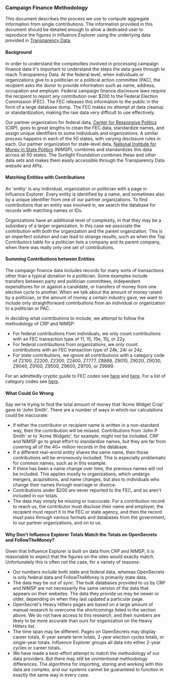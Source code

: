 ### Campaign Finance Methodology ###

This document describes the process we use to compute aggregate information from single contributions. The information provided in this document should be detailed enough to allow a dedicated user to reproduce the figures in Influence Explorer using the underlying data provided in [Transparency Data][1].


#### Background ####

In order to understand the complexities involved in processing campaign finance data it's important to understand the steps the data goes through to reach Transparency Data. At the federal level, when individuals or organizations give to a politician or a political action committee (PAC), the recipient asks the donor to provide information such as name, address, occupation and employer. Federal campaign finance disclosure laws require the recipient to report any contribution over $200 to the Federal Election Commission (FEC). The FEC releases this information to the public in the form of a large database dump. The FEC makes no attempt at data cleanup or standardization, making the raw data very difficult to use effectively. 

Our partner organization for federal data, [Center for Responsive Politics][2] (CRP), goes to great lengths to clean the FEC data, standardize names, and assign unique identifiers to some individuals and organizations. A similar process happens in each of the 50 states, with varying disclosure rules in each. Our partner organization for state-level data, [National Institute for Money in State Politics][3] (NIMSP), combines and standardizes this data across all 50 states. The Sunlight Foundation combines these and other data sets and makes them easily accessible through the Transparency Data website and APIs.


#### Matching Entities with Contributions  ####

An 'entity' is any individual, organization or politician with a page in Influence Explorer. Every entity is identified by a name, and sometimes also by a unique identifier from one of our partner organizations. To find contributions that an entity was involved in, we search the database for records with matching names or IDs. 

Organizations have an additional level of complexity, in that they may be a subsidiary of a larger organization. In this case we associate the contribution with *both* the organization and the parent organization. This is an imperfect solution and can lead to strange results, such as when the Top Contributors table for a politician lists a company and its parent company, when there was really only one set of contributions. 


#### Summing Contributions between Entities  ####

The campaign finance data includes records for many sorts of transactions other than a typical donation to a politician. Some examples include transfers between party and politician committees, independent expenditures for or against a candidate, or transfers of money from one election cycle to another. When we talk about the amount of money raised by a politician, or the amount of money a certain industry gave, we want to include only straightforward contributions from an individual or organization to a politician or PAC. 

In deciding what contributions to include, we attempt to follow the methodology of CRP and NIMSP:

* For federal contributions from individuals, we only count contributions with an FEC transaction type of 11, 15, 15e, 15j, or 22y.
* For federal contributions from organizations, we only count contributions with an FEC transaction type of 24k, 24r or 24z.
* For state contributions, we ignore all contributions with a category code of Z2100, Z2200, Z2300, Z2400, Z7777, Z8888, Z9010, Z9020, Z9030, Z9040, Z9100, Z9500, Z9600, Z9700, or Z9999.

For an admittedly cryptic guide to FEC codes see [here][4] and [here][5]. For a list of category codes see [here][6].


#### What Could Go Wrong ####

Say we're trying to find the total amount of money that 'Acme Widget Crop' gave to 'John Smith'. There are a number of ways in which our calculations could be inaccurate:

* If either the contributor or recipient name is written in a non-standard way, then the contribution will be missed. Contributions from 'John P Smith' or to 'Acme Widgets', for example, might not be included. CRP and NIMSP go to great effort to standardize names, but they are far from covering all of the 40+ million records in the database.
* If a different real-world entity shares the same name, then those contributions will be erroneously included. This is especially problematic for common names, such as in this example.
* If there has been a name change over time, the previous names will not be included. This applies mostly to organizations, which undergo mergers, acquisitions, and name changes, but also to individuals who change their names through marriage or divorce.
* Contributions under $200 are never reported to the FEC, and so aren't included in our totals.
* The data may simply be missing or inaccurate. For a contribution record to reach us, the contributor must disclose their name and employer, the recipient must report it to the FEC or state agency, and then the record must pass through various formats and databases from the government, to our partner organizations, and on to us.


#### Why Don't Influence Explorer Totals Match the Totals on OpenSecrets and FollowTheMoney? ####

Given that Influence Explorer is built on data from CRP and NIMSP, it is reasonable to expect that the figures on the sites would exactly match. Unfortunately this is often not the case, for a variety of reasons:

* Our numbers include both state and federal data, whereas OpenSecrets is only federal data and FollowTheMoney is primarily state data.
* The data may be out of sync. The bulk databases provided to us by CRP and NIMSP are not necessarily the same version of the data that appears on their websites. The data they provide us may be newer or older, depending on when they last updated a particular page.
* OpenSecret's Heavy Hitters pages are based on a large amount of manual research to overcome the shortcomings listed in the section above. We do not have access to this research, and their numbers are likely to be more accurate than ours for organization on the Heavy Hitters list.
* The time span may be different. Pages on OpenSecrets may display career totals, 6-year senate term totals, 2-year election cycles totals, or single-year totals. Influence Explorer groups all data into either 2-year cycles or career totals.
* We have made a best-effort attempt to match the methodology of our data providers. But there may still be unintentional methodology differences. The algorithms for importing, storing and working with this data are complex, and our systems cannot be guaranteed to function in exactly the same way in every case.


[1]: http://transparencydata.com
[2]: http://www.opensecrets.com
[3]: http://www.followthemoney.org
[4]: http://www.fec.gov/finance/disclosure/ftpdet.shtml
[5]: ftp://ftp.fec.gov/FEC/indiv_dictionary.txt
[6]: http://assets.transparencydata.org.s3.amazonaws.com/docs/catcodes-20100402.csv




